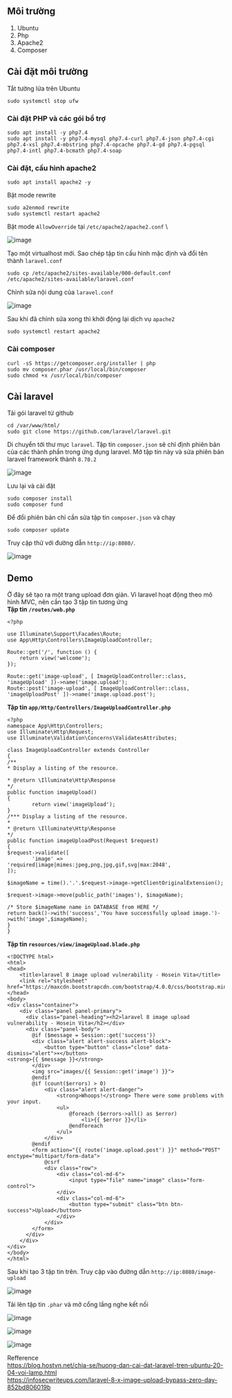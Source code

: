 ## Môi trường 
1. Ubuntu 
2. Php
3. Apache2 
4. Composer
 
## Cài đặt môi trường 
Tắt tường lửa trên Ubuntu 
```
sudo systemctl stop ufw
``` 

### Cài đặt PHP và các gói bổ trợ 
```
sudo apt install -y php7.4
sudo apt install -y php7.4-mysql php7.4-curl php7.4-json php7.4-cgi php7.4-xsl php7.4-mbstring php7.4-opcache php7.4-gd php7.4-pgsql php7.4-intl php7.4-bcmath php7.4-soap
``` 
 
### Cài đặt, cấu hình apache2 
```
sudo apt install apache2 -y 
```
Bật mode rewrite 
```
sudo a2enmod rewrite 
sudo systemctl restart apache2
``` 
 
Bật mode `AllowOverride` tại `/etc/apache2/apache2.conf` \
 
![image](https://user-images.githubusercontent.com/22276823/144421958-d4e0f81a-8f26-4b6e-95bc-118d0f0c8be8.png) 
 
Tạo một virtualhost mới. Sao chép tập tin cấu hình mặc định và đổi tên thành `laravel.conf`  
```
sudo cp /etc/apache2/sites-available/000-default.conf /etc/apache2/sites-available/laravel.conf 
``` 
Chỉnh sửa nội dung của `laravel.conf` 
 
![image](https://user-images.githubusercontent.com/22276823/144422954-16a9d597-fc3f-4192-822e-3c70604a639b.png) 
 
Sau khi đã chỉnh sửa xong thì khởi động lại dịch vụ `apache2` 
```
sudo systemctl restart apache2
``` 

### Cài composer 
```
curl -sS https://getcomposer.org/installer | php
sudo mv composer.phar /usr/local/bin/composer
sudo chmod +x /usr/local/bin/composer
``` 
 
## Cài laravel 
Tải gói laravel từ github 
```
cd /var/www/html/
sudo git clone https://github.com/laravel/laravel.git
``` 
Di chuyển tới thư mục `laravel`. Tập tin `composer.json` sẽ chỉ định phiên bản của các thành phần trong ứng dụng laravel. Mở tập tin này và sửa phiên bản laravel framework thành
`8.70.2` 

![image](https://user-images.githubusercontent.com/22276823/144421365-456ec9f1-4b26-4b73-b1e0-1fe68a746d66.png) 
 
Lưu lại và cài đặt 
```
sudo composer install 
sudo composer fund
``` 

Để đổi phiên bản chỉ cần sửa tập tin `composer.json` và chạy 
```
sudo composer update
``` 
Truy cập thử với đường dẫn `http://ip:8080/`. 
 
![image](https://user-images.githubusercontent.com/22276823/144443148-917ef5f8-cc67-431e-8ede-bc03fface95e.png) 

## Demo 
Ở đây sẽ tạo ra một trang upload đơn giản. Vì laravel hoạt động theo mô hình MVC, nên cần tạo 3 tập tin tương ứng  
**Tập tin `/routes/web.php`** 
``` 
<?php

use Illuminate\Support\Facades\Route;
use App\Http\Controllers\ImageUploadController;

Route::get('/', function () {
    return view('welcome');
});

Route::get('image-upload', [ ImageUploadController::class, 'imageUpload' ])->name('image.upload');
Route::post('image-upload', [ ImageUploadController::class, 'imageUploadPost' ])->name('image.upload.post');
``` 
**Tập tin `app/Http/Controllers/ImageUploadController.php`** 
```
<?php
namespace App\Http\Controllers;
use Illuminate\Http\Request;
use Illuminate\Validation\Concerns\ValidatesAttributes;

class ImageUploadController extends Controller
{
/**
* Display a listing of the resource.

* @return \Illuminate\Http\Response
*/
public function imageUpload()
{
        return view('imageUpload');
}
/*** Display a listing of the resource.
*
* @return \Illuminate\Http\Response
*/
public function imageUploadPost(Request $request)
{
$request->validate([
        'image' => 'required|image|mimes:jpeg,png,jpg,gif,svg|max:2048',
]);

$imageName = time().'.'.$request->image->getClientOriginalExtension();

$request->image->move(public_path('images'), $imageName);

/* Store $imageName name in DATABASE from HERE */
return back()->with('success','You have successfully upload image.')->with('image',$imageName);
}
}
``` 
 
**Tập tin `resources/view/imageUpload.blade.php`** 
```
<!DOCTYPE html>
<html>
<head>
    <title>laravel 8 image upload vulnerability - Hosein Vita</title>
    <link rel="stylesheet" href="https://maxcdn.bootstrapcdn.com/bootstrap/4.0.0/css/bootstrap.min.css">
</head>
<body>
<div class="container">
    <div class="panel panel-primary">
      <div class="panel-heading"><h2>laravel 8 image upload vulnerability - Hosein Vita</h2></div>
      <div class="panel-body">
        @if ($message = Session::get('success'))
        <div class="alert alert-success alert-block">
            <button type="button" class="close" data-dismiss="alert">×</button>
<strong>{{ $message }}</strong>
        </div>
        <img src="images/{{ Session::get('image') }}">
        @endif
        @if (count($errors) > 0)
            <div class="alert alert-danger">
                <strong>Whoops!</strong> There were some problems with your input.
                <ul>
                    @foreach ($errors->all() as $error)
                        <li>{{ $error }}</li>
                    @endforeach
                </ul>
            </div>
        @endif
        <form action="{{ route('image.upload.post') }}" method="POST" enctype="multipart/form-data">
            @csrf
            <div class="row">
                <div class="col-md-6">
                    <input type="file" name="image" class="form-control">
                </div>
                <div class="col-md-6">
                    <button type="submit" class="btn btn-success">Upload</button>
                </div>
            </div>
        </form>
      </div>
    </div>
</div>
</body>
</html>
``` 
 
Sau khi tạo 3 tập tin trên. Truy cập vào đường dẫn `http://ip:8080/image-upload` 
 
![image](https://user-images.githubusercontent.com/22276823/144424682-764986ac-3daf-4f5f-9e00-d32670c982b1.png) 
 
Tải lên tập tin `.phar` và mở cổng lắng nghe kết nối 
 
![image](https://user-images.githubusercontent.com/22276823/144425021-0dac6b1c-4088-405b-b35c-de9c19f07a65.png) 
 
![image](https://user-images.githubusercontent.com/22276823/144425191-848b1853-91da-4c05-8657-a8c23d0c5393.png) 
 
![image](https://user-images.githubusercontent.com/22276823/144425262-0b37e371-3d1b-4409-9b99-1e1d018e3bd1.png) 
 
Refference  
https://blog.hostvn.net/chia-se/huong-dan-cai-dat-laravel-tren-ubuntu-20-04-voi-lamp.html  
https://infosecwriteups.com/laravel-8-x-image-upload-bypass-zero-day-852bd806019b 




